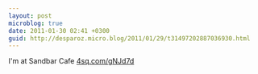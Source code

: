 ```yaml
---
layout: post
microblog: true
date: 2011-01-30 02:41 +0300
guid: http://desparoz.micro.blog/2011/01/29/t31497202887036930.html
---
```

I'm at Sandbar Cafe [4sq.com/gNJd7d](http://4sq.com/gNJd7d)
